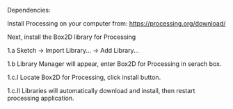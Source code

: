 Dependencies:

Install Processing on your computer from: 
https://processing.org/download/

Next, install the Box2D library for Processing

1.a Sketch -> Import Library... -> Add Library... 

1.b Library Manager will appear, enter Box2D for Processing in serach box.

1.c.I Locate Box2D for Processing, click install button.

1.c.II Libraries will automatically download and install, then restart processing application.
